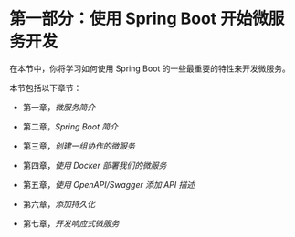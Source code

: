 # 第一部分：使用 Spring Boot 开始微服务开发

在本节中，你将学习如何使用 Spring Boot 的一些最重要的特性来开发微服务。

本节包括以下章节：

+   第一章，*微服务简介*

+   第二章，*Spring Boot 简介*

+   第三章，*创建一组协作的微服务*

+   第四章，*使用 Docker 部署我们的微服务*

+   第五章，*使用 OpenAPI/Swagger 添加 API 描述*

+   第六章，*添加持久化*

+   第七章，*开发响应式微服务*
